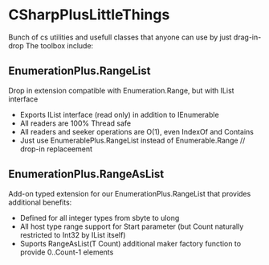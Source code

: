 # CSharpPlusLittleThings

Bunch of cs utilities and usefull classes that anyone can use by just drag-in-drop
The toolbox include:

## EnumerationPlus.RangeList
Drop in extension compatible with Enumeration.Range, but with IList<int> interface
* Exports IList<int> interface (read only) in addition to IEnumerable<int>
* All readers are 100% Thread safe
* All readers and seeker operations are O(1), even IndexOf and Contains
* Just use EnumerablePlus.RangeList instead of Enumerable.Range // drop-in replaceement
 
## EnumerationPlus.RangeAsList
Add-on typed extension for our EnumerationPlus.RangeList that provides additional benefits:
* Defined for all integer types from sbyte to ulong
* All host type range support for Start parameter (but Count naturally restricted to Int32 by IList itself)
* Suports RangeAsList(T Count) additional maker factory function to provide 0..Count-1 elements
